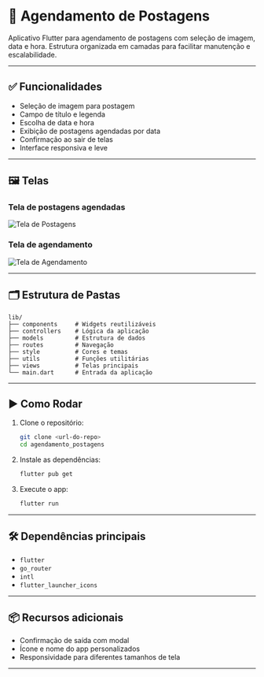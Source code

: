 # 📱 Agendamento de Postagens

Aplicativo Flutter para agendamento de postagens com seleção de imagem, data e hora. Estrutura organizada em camadas para facilitar manutenção e escalabilidade.

---

## ✅ Funcionalidades

- Seleção de imagem para postagem
- Campo de título e legenda
- Escolha de data e hora
- Exibição de postagens agendadas por data
- Confirmação ao sair de telas
- Interface responsiva e leve

---

## 🖼️ Telas

### Tela de postagens agendadas

![Tela de Postagens](assets/telas/tela1.png)

### Tela de agendamento

![Tela de Agendamento](assets/telas/tela2.png)

---

## 🗂 Estrutura de Pastas

```
lib/
├── components     # Widgets reutilizáveis
├── controllers    # Lógica da aplicação
├── models         # Estrutura de dados
├── routes         # Navegação
├── style          # Cores e temas
├── utils          # Funções utilitárias
├── views          # Telas principais
└── main.dart      # Entrada da aplicação
```

---

## ▶️ Como Rodar

1. Clone o repositório:
   ```bash
   git clone <url-do-repo>
   cd agendamento_postagens
   ```

2. Instale as dependências:
   ```bash
   flutter pub get
   ```

3. Execute o app:
   ```bash
   flutter run
   ```

---

## 🛠 Dependências principais

- `flutter`
- `go_router`
- `intl`
- `flutter_launcher_icons`

---

## 📦 Recursos adicionais

- Confirmação de saída com modal
- Ícone e nome do app personalizados
- Responsividade para diferentes tamanhos de tela

---

